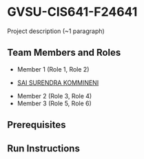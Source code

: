 # GVSU-CIS641-F24641

Project description (~1 paragraph)

## Team Members and Roles

* Member 1 (Role 1, Role 2)
- [SAI SURENDRA KOMMINENI](https://github.com/saisurendrakommineni/CIS641-HW2-KOMMINENI)
* Member 2 (Role 3, Role 4)
* Member 3 (Role 5, Role 6)

## Prerequisites

## Run Instructions
